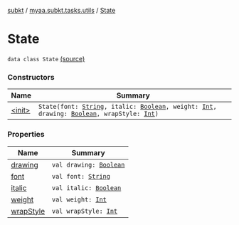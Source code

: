 [subkt](../../index.md) / [myaa.subkt.tasks.utils](../index.md) / [State](./index.md)

# State

`data class State` [(source)](https://github.com/Myaamori/SubKt/blob/0.1.19/src/main/kotlin/myaa/subkt/tasks/utils/fontvalidator.kt#L14)

### Constructors

| Name | Summary |
|---|---|
| [&lt;init&gt;](-init-.md) | `State(font: `[`String`](https://kotlinlang.org/api/latest/jvm/stdlib/kotlin/-string/index.html)`, italic: `[`Boolean`](https://kotlinlang.org/api/latest/jvm/stdlib/kotlin/-boolean/index.html)`, weight: `[`Int`](https://kotlinlang.org/api/latest/jvm/stdlib/kotlin/-int/index.html)`, drawing: `[`Boolean`](https://kotlinlang.org/api/latest/jvm/stdlib/kotlin/-boolean/index.html)`, wrapStyle: `[`Int`](https://kotlinlang.org/api/latest/jvm/stdlib/kotlin/-int/index.html)`)` |

### Properties

| Name | Summary |
|---|---|
| [drawing](drawing.md) | `val drawing: `[`Boolean`](https://kotlinlang.org/api/latest/jvm/stdlib/kotlin/-boolean/index.html) |
| [font](font.md) | `val font: `[`String`](https://kotlinlang.org/api/latest/jvm/stdlib/kotlin/-string/index.html) |
| [italic](italic.md) | `val italic: `[`Boolean`](https://kotlinlang.org/api/latest/jvm/stdlib/kotlin/-boolean/index.html) |
| [weight](weight.md) | `val weight: `[`Int`](https://kotlinlang.org/api/latest/jvm/stdlib/kotlin/-int/index.html) |
| [wrapStyle](wrap-style.md) | `val wrapStyle: `[`Int`](https://kotlinlang.org/api/latest/jvm/stdlib/kotlin/-int/index.html) |
